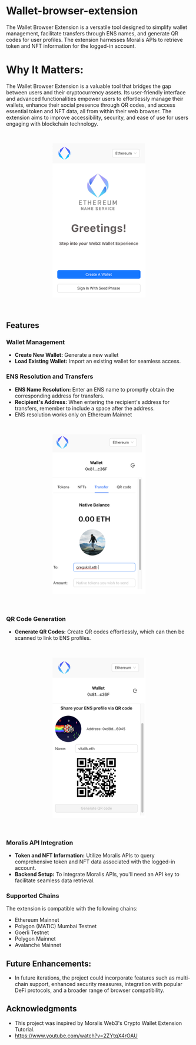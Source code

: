 # Wallet-browser-extension

The Wallet Browser Extension is a versatile tool designed to simplify wallet management, facilitate transfers through ENS names, and generate QR codes for user profiles. The extension harnesses Moralis APIs to retrieve token and NFT information for the logged-in account.

# Why It Matters:
The Wallet Browser Extension is a valuable tool that bridges the gap between users and their cryptocurrency assets. Its user-friendly interface and advanced functionalities empower users to effortlessly manage their wallets, enhance their social presence through QR codes, and access essential token and NFT data, all from within their web browser. The extension aims to improve accessibility, security, and ease of use for users engaging with blockchain technology.

<br />

<p align="center">
    <img src="./mwallet/src/display.png" width="50%">
</p>

<br />

## Features

### Wallet Management

- **Create New Wallet:** Generate a new wallet
- **Load Existing Wallet:** Import an existing wallet for seamless access.

### ENS Resolution and Transfers

- **ENS Name Resolution:** Enter an ENS name to promptly obtain the corresponding address for transfers.
- **Recipient's Address:** When entering the recipient's address for transfers, remember to include a space after the address.
- ENS resolution works only on Ethereum Mainnet

<br />

<p align="center">
    <img src="./mwallet/src/transfer.png" width="50%">
</p>

<br />

### QR Code Generation

- **Generate QR Codes:** Create QR codes effortlessly, which can then be scanned to link to ENS profiles.

<br />

<p align="center">
    <img src="./mwallet/src/generateqr.png" width="50%">
</p>

<br />

### Moralis API Integration

- **Token and NFT Information:** Utilize Moralis APIs to query comprehensive token and NFT data associated with the logged-in account.
- **Backend Setup:** To integrate Moralis APIs, you'll need an API key to facilitate seamless data retrieval.

### Supported Chains

The extension is compatible with the following chains:

- Ethereum Mainnet
- Polygon (MATIC) Mumbai Testnet
- Goerli Testnet
- Polygon Mainnet
- Avalanche Mainnet

## Future Enhancements:
- In future iterations, the project could incorporate features such as multi-chain support, enhanced security measures, integration with popular DeFi protocols, and a broader range of browser compatibility.

## Acknowledgments

- This project was inspired by Moralis Web3's Crypto Wallet Extension Tutorial.
- https://www.youtube.com/watch?v=2ZYtqX4rOAU 

